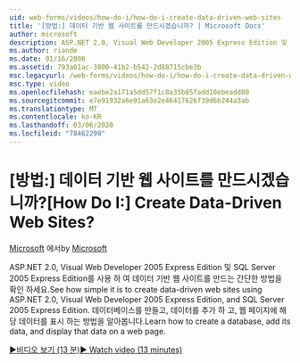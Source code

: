 ```yaml
---
uid: web-forms/videos/how-do-i/how-do-i-create-data-driven-web-sites
title: '[방법:] 데이터 기반 웹 사이트를 만드시겠습니까? | Microsoft Docs'
author: microsoft
description: ASP.NET 2.0, Visual Web Developer 2005 Express Edition 및 SQL Server 2005 Express Edition를 사용 하 여 데이터 기반 웹 사이트를 만드는 간단한 방법을 확인 하세요. 자세한 정보 ...
ms.author: riande
ms.date: 01/16/2006
ms.assetid: 793a01ac-3800-41b2-b542-2d88715cbe3b
msc.legacyurl: /web-forms/videos/how-do-i/how-do-i-create-data-driven-web-sites
msc.type: video
ms.openlocfilehash: eaebe2a171a5dd57f1c8a35b85fadd10ebeadd80
ms.sourcegitcommit: e7e91932a6e91a63e2e46417626f39d6b244a3ab
ms.translationtype: MT
ms.contentlocale: ko-KR
ms.lasthandoff: 03/06/2020
ms.locfileid: "78462299"
---
```

# <a name="how-do-i-create-data-driven-web-sites"></a><span data-ttu-id="d31f9-105">[방법:] 데이터 기반 웹 사이트를 만드시겠습니까?</span><span class="sxs-lookup"><span data-stu-id="d31f9-105">[How Do I:] Create Data-Driven Web Sites?</span></span>

<span data-ttu-id="d31f9-106">[Microsoft](https://github.com/microsoft) 에서</span><span class="sxs-lookup"><span data-stu-id="d31f9-106">by [Microsoft](https://github.com/microsoft)</span></span>

<span data-ttu-id="d31f9-107">ASP.NET 2.0, Visual Web Developer 2005 Express Edition 및 SQL Server 2005 Express Edition를 사용 하 여 데이터 기반 웹 사이트를 만드는 간단한 방법을 확인 하세요.</span><span class="sxs-lookup"><span data-stu-id="d31f9-107">See how simple it is to create data-driven web sites using ASP.NET 2.0, Visual Web Developer 2005 Express Edition, and SQL Server 2005 Express Edition.</span></span> <span data-ttu-id="d31f9-108">데이터베이스를 만들고, 데이터를 추가 하 고, 웹 페이지에 해당 데이터를 표시 하는 방법을 알아봅니다.</span><span class="sxs-lookup"><span data-stu-id="d31f9-108">Learn how to create a database, add its data, and display that data on a web page.</span></span>

[<span data-ttu-id="d31f9-109">&#9654;비디오 보기 (13 분)</span><span class="sxs-lookup"><span data-stu-id="d31f9-109">&#9654; Watch video (13 minutes)</span></span>](https://channel9.msdn.com/Blogs/ASP-NET-Site-Videos/how-do-i-create-data-driven-web-sites)
